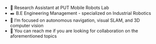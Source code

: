 - 🔭 Research Assistant at PUT Mobile Robots Lab
- ✒️ B.E Engineering Management - specialized on Industrial Robotics
- 🌱 I’m focused on autonomous navigation, visual SLAM, and 3D computer vision
- 👯 You can reach me if you are looking for collaboration on the aforementioned topics
